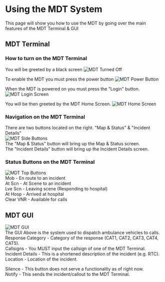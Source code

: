 # Using the MDT System

This page will show you how to use the MDT by going over the main features of the MDT Terminal & GUI

## MDT Terminal
### How to turn on the MDT Terminal
You will be greeted by a black screen
![MDT Turned Off](https://i.ibb.co/G2L1ChL/MDT-Off-Mode.png)

To enable the MDT you must press the power button
![MDT Power Button](https://i.ibb.co/hRXGD5P/On-Button.png)

When the MDT is powered on you must press the "Login" button.
![MDT Login Screen](https://i.ibb.co/0mfx4h4/Login-Button.png)

You will be then greeted by the MDT Home Screen.
![MDT Home Screen](https://i.ibb.co/RStm2tc/Homepage.png)

### Navigation on the MDT Terminal
There are two buttons located on the right. "Map & Status" & "Incident Details"<br/>
![MDT Side Buttons](https://i.ibb.co/PT2jgDn/Side-Buttons.png)<br/>
The "Map & Status" button will bring up the Map & Status screen.<br/>
The "Incident Details" button will bring up the Incident Details screen.<br/>

### Status Buttons on the MDT Terminal
![MDT Top Buttons](https://i.ibb.co/0txK4md/Topbar-Buttons.png)<br/>
Mob - En route to an incident<br/>
At Scn - At Scene to an incident<br/>
Lve Scn - Leaving scene (Responding to hospital)<br/>
At Hosp - Arrived at hospital<br/>
Clear VNR - Available for calls<br/>

## MDT GUI
![MDT GUI](https://i.ibb.co/vV5rNT3/Callout-UI.png)<br/>
The GUI Above is the system used to dispatch ambulance vehicles to calls.<br/>
Response Category - Category of the response (CAT1, CAT2, CAT3, CAT4, CAT5).<br/>
Callsigns - You MUST input the callsign of one of the MDT Terminal.<br/>
Incident Details - This is a shortened description of the incident (e.g. RTC).<br/>
Location - Location of the incident.<br/>

Silence - This button does not serve a functionality as of right now.<br/>
Notify - This sends the incident/callout to the MDT Terminal.